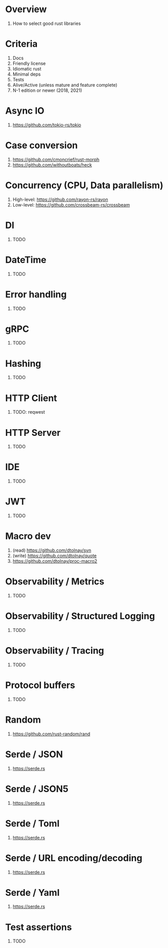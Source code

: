 # Overview
1. How to select good rust libraries


# Criteria
1. Docs
1. Friendly license
1. Idiomatic rust
1. Minimal deps
1. Tests
1. Alive/Active (unless mature and feature complete)
1. N-1 edition or newer (2018, 2021)


# Async IO
1. https://github.com/tokio-rs/tokio


# Case conversion
1. https://github.com/cmoncrief/rust-morph
1. https://github.com/withoutboats/heck


# Concurrency (CPU, Data parallelism)
1. High-level: https://github.com/rayon-rs/rayon
1. Low-level: https://github.com/crossbeam-rs/crossbeam


# DI
1. TODO


# DateTime
1. TODO


# Error handling
1. TODO


# gRPC
1. TODO


# Hashing
1. TODO


# HTTP Client
1. TODO: reqwest


# HTTP Server
1. TODO


# IDE
1. TODO



# JWT
1. TODO


# Macro dev
1. (read) https://github.com/dtolnay/syn
1. (write) https://github.com/dtolnay/quote
1. https://github.com/dtolnay/proc-macro2


# Observability / Metrics
1. TODO


# Observability / Structured Logging
1. TODO


# Observability / Tracing
1. TODO


# Protocol buffers
1. TODO


# Random
1. https://github.com/rust-random/rand


# Serde / JSON
1. https://serde.rs


# Serde / JSON5
1. https://serde.rs


# Serde / Toml
1. https://serde.rs


# Serde / URL encoding/decoding
1. https://serde.rs


# Serde / Yaml
1. https://serde.rs


# Test assertions
1. TODO
